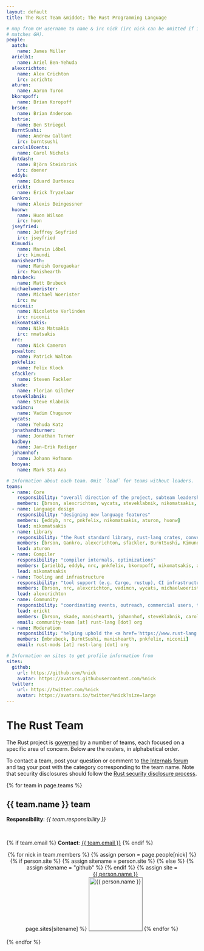 ```yaml
---
layout: default
title: The Rust Team &middot; The Rust Programming Language

# map from GH username to name & irc nick (irc nick can be omitted if it
# matches GH).
people:
  aatch:
    name: James Miller
  arielb1:
    name: Ariel Ben-Yehuda
  alexcrichton:
    name: Alex Crichton
    irc: acrichto
  aturon:
    name: Aaron Turon
  bkoropoff:
    name: Brian Koropoff
  brson:
    name: Brian Anderson
  bstrie:
    name: Ben Striegel
  BurntSushi:
    name: Andrew Gallant
    irc: burntsushi
  carols10cents:
    name: Carol Nichols
  dotdash:
    name: Björn Steinbrink
    irc: doener
  eddyb:
    name: Eduard Burtescu
  erickt:
    name: Erick Tryzelaar
  Gankro:
    name: Alexis Beingessner
  huonw:
    name: Huon Wilson
    irc: huon
  jseyfried:
    name: Jeffrey Seyfried
    irc: jseyfried
  Kimundi:
    name: Marvin Löbel
    irc: kimundi
  manishearth:
    name: Manish Goregaokar
    irc: Manishearth
  mbrubeck:
    name: Matt Brubeck
  michaelwoerister:
    name: Michael Woerister
    irc: mw
  niconii:
    name: Nicolette Verlinden
    irc: niconii
  nikomatsakis:
    name: Niko Matsakis
    irc: nmatsakis
  nrc:
    name: Nick Cameron
  pcwalton:
    name: Patrick Walton
  pnkfelix:
    name: Felix Klock
  sfackler:
    name: Steven Fackler
  skade:
    name: Florian Gilcher
  steveklabnik:
    name: Steve Klabnik
  vadimcn:
    name: Vadim Chugunov
  wycats:
    name: Yehuda Katz
  jonathandturner:
    name: Jonathan Turner
  badboy:
    name: Jan-Erik Rediger
  johannhof:
    name: Johann Hofmann
  booyaa:
    name: Mark Sta Ana

# Information about each team. Omit `lead` for teams without leaders.
teams:
  - name: Core
    responsibility: "overall direction of the project, subteam leadership, cross-cutting concerns"
    members: [brson, alexcrichton, wycats, steveklabnik, nikomatsakis, aturon, pcwalton, huonw, erickt]
  - name: Language design
    responsibility: "designing new language features"
    members: [eddyb, nrc, pnkfelix, nikomatsakis, aturon, huonw]
    lead: nikomatsakis
  - name: Library
    responsibility: "the Rust standard library, rust-lang crates, conventions"
    members: [brson, Gankro, alexcrichton, sfackler, BurntSushi, Kimundi, aturon, huonw]
    lead: aturon
  - name: Compiler
    responsibility: "compiler internals, optimizations"
    members: [arielb1, eddyb, nrc, pnkfelix, bkoropoff, nikomatsakis, aatch, dotdash, michaelwoerister, jseyfried]
    lead: nikomatsakis
  - name: Tooling and infrastructure
    responsibility: "tool support (e.g. Cargo, rustup), CI infrastructure, etc."
    members: [brson, nrc, alexcrichton, vadimcn, wycats, michaelwoerister]
    lead: alexcrichton
  - name: Community
    responsibility: "coordinating events, outreach, commercial users, teaching materials, and exposure"
    lead: erickt
    members: [brson, skade, manishearth, johannhof, steveklabnik, carols10cents, badboy, booyaa, bstrie, erickt, jonathandturner]
    email: community-team [at] rust-lang [dot] org
  - name: Moderation
    responsibility: "helping uphold the <a href='https://www.rust-lang.org/conduct.html'>code of conduct</a>"
    members: [mbrubeck, BurntSushi, manishearth, pnkfelix, niconii]
    email: rust-mods [at] rust-lang [dot] org

# Information on sites to get profile information from
sites:
  github:
    url: https://github.com/%nick
    avatar: https://avatars.githubusercontent.com/%nick
  twitter:
    url: https://twitter.com/%nick
    avatar: https://avatars.io/twitter/%nick?size=large
---
```


<style type="text/css">
.headshot {
  border: 1px solid #888;
  width: 140px;
}

.person {
  display: inline-block;
  position: relative;
  margin-bottom: 20px;
}
.lead { font-weight: bold; }
.lead .name::after { content: " (lead)"; }
.irc {
  display: none;
  position: absolute;
  bottom: 0;
  left: 0;
  right: 0;
  background: rgba(0, 0, 0, 0.5);
  color: white;
  font-weight: normal;
}
.person:hover .irc {
   display: block;
}

.headshots {
  text-align: center;
  margin: 0px auto;
  padding: 0;
  width: 700px;
  max-width: 100%;
  list-style: none;
}
</style>

# The Rust Team

The Rust project is
[governed](https://github.com/rust-lang/rfcs/blob/master/text/1068-rust-governance.md)
by a number of teams, each focused on a specific area of concern. Below are
the rosters, in alphabetical order.

To contact a team, post your question or comment to [the Internals
forum](https://internals.rust-lang.org/) and tag your post with the category
corresponding to the team name. Note that security disclosures should follow
the [Rust security disclosure process](security.html). 

{% for team in page.teams %}
<section id="{{ team.name | replace:' ','-' }}">
<h2> {{ team.name }} team</h2>

<strong>Responsibility</strong>: <em>{{ team.responsibility }}</em>

<br />

{% if team.email %}
  <strong>Contact</strong>:
  <a href="mailto:{{ team.email | uri_escape }}">{{ team.email }}</a>
{% endif %}

<ul class="headshots">
{% for nick in team.members %}
  {% assign person = page.people[nick] %}
  {% if person.site %}
    {% assign sitename = person.site %}
  {% else %}
    {% assign sitename = "github" %}
  {% endif %}
  {% assign site = page.sites[sitename] %}
  <li class="person {% if team.lead and team.lead == nick %}lead{% endif %}">
  <a href="{{ site.url | replace:'%nick',nick }}">
    <div class="name">{{ person.name }}</div>
    <div class="irc">irc: {% if person.irc %}{{ person.irc }}{% else %}{{ nick }}{% endif %}</div>
    <img class="headshot" src="{{ site.avatar | replace:'%nick',nick }}" alt="{{ person.name }}">
  </a>
</li>
{% endfor %}
</ul>
</section>
{% endfor %}
